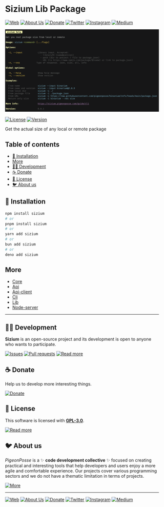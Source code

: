 # Sizium Lib Package

[![Web](https://img.shields.io/badge/Web-grey?style=for-the-badge&logoColor=white)](https://pigeonposse.com)
[![About Us](https://img.shields.io/badge/About%20Us-grey?style=for-the-badge&logoColor=white)](https://pigeonposse.com?popup=about)
[![Donate](https://img.shields.io/badge/Donate-pink?style=for-the-badge&logoColor=white)](https://pigeonposse.com/?popup=donate)
[![Twitter](https://img.shields.io/badge/Twitter-black?style=for-the-badge&logoColor=white&logo=twitter)](https://twitter.com/pigeonposse_)
[![Instagram](https://img.shields.io/badge/Instagram-black?style=for-the-badge&logoColor=white&logo=instagram)](https://www.instagram.com/pigeon.posse/)
[![Medium](https://img.shields.io/badge/Medium-black?style=for-the-badge&logoColor=white&logo=medium)](https://medium.com/@pigeonposse)

[![BANNER](https://github.com/pigeonposse/sizium/blob/main/docs/public/banner.png?raw=true)](https://sizium.pigeonposse.com)

[![License](https://img.shields.io/github/license/pigeonposse/sizium?style=for-the-badge&color=green&logoColor=white)](/LICENSE)
[![Version](https://img.shields.io/npm/v/sizium?style=for-the-badge&color=blue&label=Version)](https://www.npmjs.com/package/sizium)

Get the actual size of any local or remote package

## Table of contents

- [🔑 Installation](#-installation)
- [More](#more)
- [👨‍💻 Development](#-development)
- [☕ Donate](#-donate)
- [📜 License](#-license)
- [🐦 About us](#-about-us)




## 🔑 Installation

```bash 
npm install sizium
# or
pnpm install sizium
# or
yarn add sizium
# or
bun add sizium
# or
deno add sizium
```

## More

- [Core](https://sizium.pigeonposse.com/guide/core)
- [Api](https://sizium.pigeonposse.com/guide/api)
- [Api-client](https://sizium.pigeonposse.com/guide/api-client)
- [Cli](https://sizium.pigeonposse.com/guide/cli)
- [Lib](https://sizium.pigeonposse.com/guide/lib)
- [Node-server](https://sizium.pigeonposse.com/guide/node-server)


---

## 👨‍💻 Development

__Sizium__ is an open-source project and its development is open to anyone who wants to participate.

[![Issues](https://img.shields.io/badge/Issues-grey?style=for-the-badge)](https://github.com/pigeonposse/sizium/issues)
[![Pull requests](https://img.shields.io/badge/Pulls-grey?style=for-the-badge)](https://github.com/pigeonposse/sizium/pulls)
[![Read more](https://img.shields.io/badge/Read%20more-grey?style=for-the-badge)](https://sizium.pigeonposse.com)

## ☕ Donate

Help us to develop more interesting things.

[![Donate](https://img.shields.io/badge/Donate-grey?style=for-the-badge)](https://pigeonposse.com/?popup=donate)

## 📜 License

This software is licensed with __[GPL-3.0](https://github.com/pigeonposse/sizium/blob/main/LICENSE)__.

[![Read more](https://img.shields.io/badge/Read-more-grey?style=for-the-badge)](https://github.com/pigeonposse/sizium/blob/main/LICENSE)

## 🐦 About us

*PigeonPosse* is a ✨ __code development collective__ ✨ focused on creating practical and interesting tools that help developers and users enjoy a more agile and comfortable experience. Our projects cover various programming sectors and we do not have a thematic limitation in terms of projects.

[![More](https://img.shields.io/badge/Read-more-grey?style=for-the-badge)](https://github.com/pigeonposse)

---

[![Web](https://img.shields.io/badge/Web-grey?style=for-the-badge&logoColor=white)](https://pigeonposse.com)
[![About Us](https://img.shields.io/badge/About%20Us-grey?style=for-the-badge&logoColor=white)](https://pigeonposse.com?popup=about)
[![Donate](https://img.shields.io/badge/Donate-pink?style=for-the-badge&logoColor=white)](https://pigeonposse.com/?popup=donate)
[![Twitter](https://img.shields.io/badge/Twitter-black?style=for-the-badge&logoColor=white&logo=twitter)](https://twitter.com/pigeonposse_)
[![Instagram](https://img.shields.io/badge/Instagram-black?style=for-the-badge&logoColor=white&logo=instagram)](https://www.instagram.com/pigeon.posse/)
[![Medium](https://img.shields.io/badge/Medium-black?style=for-the-badge&logoColor=white&logo=medium)](https://medium.com/@pigeonposse)

<!--

██████╗ ██╗ ██████╗ ███████╗ ██████╗ ███╗   ██╗██████╗  ██████╗ ███████╗███████╗███████╗
██╔══██╗██║██╔════╝ ██╔════╝██╔═══██╗████╗  ██║██╔══██╗██╔═══██╗██╔════╝██╔════╝██╔════╝
██████╔╝██║██║  ███╗█████╗  ██║   ██║██╔██╗ ██║██████╔╝██║   ██║███████╗███████╗█████╗  
██╔═══╝ ██║██║   ██║██╔══╝  ██║   ██║██║╚██╗██║██╔═══╝ ██║   ██║╚════██║╚════██║██╔══╝  
██║     ██║╚██████╔╝███████╗╚██████╔╝██║ ╚████║██║     ╚██████╔╝███████║███████║███████╗
╚═╝     ╚═╝ ╚═════╝ ╚══════╝ ╚═════╝ ╚═╝  ╚═══╝╚═╝      ╚═════╝ ╚══════╝╚══════╝╚══════╝
                                                                                        
                                                                                        
                                                                                        
█████╗█████╗█████╗█████╗█████╗█████╗█████╗                                              
╚════╝╚════╝╚════╝╚════╝╚════╝╚════╝╚════╝                                              
                                                                                        
                                                                                        
                                                                                        
███████╗██╗███████╗██╗██╗   ██╗███╗   ███╗                                              
██╔════╝██║╚══███╔╝██║██║   ██║████╗ ████║                                              
███████╗██║  ███╔╝ ██║██║   ██║██╔████╔██║                                              
╚════██║██║ ███╔╝  ██║██║   ██║██║╚██╔╝██║                                              
███████║██║███████╗██║╚██████╔╝██║ ╚═╝ ██║                                              
╚══════╝╚═╝╚══════╝╚═╝ ╚═════╝ ╚═╝     ╚═╝                                              
                                                                                        
- Author: [Angelo](https://github.com/angelespejo)



-->

